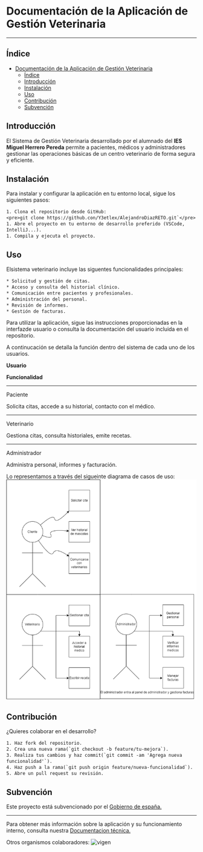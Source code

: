 # Documentación de la Aplicación de Gestión Veterinaria

---

## Índice

- [Documentación de la Aplicación de Gestión Veterinaria](Documentación-de-la-Aplicación-de-Gestión-Veterinaria)
  - [Índice](Índice)
  - [Introducción](Introducción)
  - [Instalación](Instalación)
  - [Uso](Uso)
  - [Contribución](Contribución)
  - [Subvención](Subvención)

## Introducción

El Sistema de Gestión Veterinaria desarrollado por el alumnado del **IES Miguel Herrero Pereda** permite a pacientes, médicos y administradores gestionar las operaciones básicas de un centro veterinario de forma segura y eficiente.

## Instalación

Para instalar y configurar la aplicación en tu entorno local, sigue los siguientes pasos:

    1. Clona el repositorio desde GitHub:
    <pre>git clone https://github.con/Y3etlex/AlejandroDiazRETO.git`</pre>
    1. Abre el proyecto en tu entorno de desarrollo preferido (VSCode, IntelliJ...).
    1. Compila y ejecuta el proyecto.

## Uso

Elsistema veterinario incluye las siguentes funcionalidades principales:

    * Solicitud y gestión de citas.
    * Acceso y consulta del historial clínico.
    * Comunicación entre pacientes y profesionales.
    * Administración del personal.
    * Revisión de informes.
    * Gestión de facturas.

Para utilizar la aplicación, sigue las instrucciones proporcionadas en la interfazde usuario o consulta la documentación del usuario incluida en el repositorio.

A continucación se detalla la función dentro del sistema de cada uno de los usuarios.

 **Usuario**<p>	</p>**Funcionalidad**
_____________________________________________________________________________
 Paciente<p>	</p>Solicita citas, accede a su historial, contacto con el médico.
_____________________________________________________________________________
 Veterinario<p>	</p>Gestiona citas, consulta historiales, emite recetas.
_____________________________________________________________________________
Administrador<p>	</p>Administra personal, informes y facturación.

Lo representamos a través del sigueinte diagrama de casos de uso:
![Casos_de_uso](./entornos/Casos%20de%20uso.drawio.png)

## Contribución

¿Quieres colaborar en el desarrollo?

    1. Haz fork del repositorio.
    2. Crea una nueva rama(`git checkout -b feature/tu-mejora`).
    3. Realiza tus cambios y haz commit(`git commit -am 'Agrega nueva funcionalidad'`).
    4. Haz push a la rama(`git push origin feature/nueva-funcionalidad`).
    5. Abre un pull request su revisión.

## Subvención

Este proyecto está subvencionado por el [Gobierno de españa.](https://www.infosubvenciones.es/bdtrans/GE/es/inicio)

___

Para obtener más información sobre la aplicación y su funcionamiento interno, consulta nuestra [Documentacion técnica.](./documentacion-tecnica.md)

Otros organismos colaboradores:
![vigen](https://external-content.duckduckgo.com/iu/?u=https%3A%2F%2Fwww.educantabria.es%2Fdocuments%2F8911298%2F8913497%2FlogoIESMHP.png%2F9e9ecc59-329b-3369-b5b5-1929f670eb01%3Ft%3D1666706242951&f=1&nofb=1&ipt=bae4051b96212d601c8a7d96609e3b91505762f03e62cda2436886d6cc799fca)
